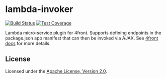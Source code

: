 # lambda-invoker

[![Build Status][travis-image]][travis-url]
[![Test Coverage][coveralls-image]][coveralls-url]

Lambda micro-service plugin for 4front. Supports defining endpoints in the package.json app manifest
that can then be invoked via AJAX. See [4front docs](http://4front.io/docs/plugins/lambda-invoker) for more details.

## License
Licensed under the [Apache License, Version 2.0](http://www.apache.org/licenses/LICENSE-2.0).

[travis-image]: https://img.shields.io/travis/4front/lambda-invoker.svg?style=flat
[travis-url]: https://travis-ci.org/4front/lambda-invoker
[coveralls-image]: https://img.shields.io/coveralls/4front/lambda-invoker.svg?style=flat
[coveralls-url]: https://coveralls.io/r/4front/lambda-invoker?branch=master
